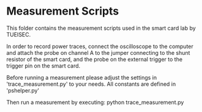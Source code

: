 Measurement Scripts
===================

This folder contains the measurement scripts used in the smart card lab by
TUEISEC.

In order to record power traces, connect the oscilloscope to the computer and
attach the probe on channel A to the jumper connecting to the shunt resistor of
the smart card, and the probe on the external trigger to the trigger pin on the 
smart card.

Before running a measurement please adjust the settings in
'trace_measurement.py' to your needs. All constants are defined in 'pshelper.py'

Then run a measurement by executing:
    python trace_measurement.py
